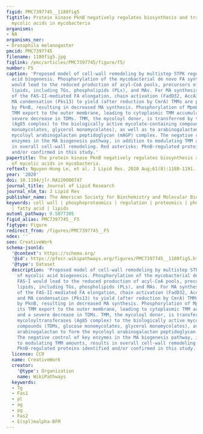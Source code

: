 ```yaml
---
figid: PMC7397745__1180fig5
figtitle: Protein kinase PknB negatively regulates biosynthesis and trafficking of
  mycolic acids in mycobacteria
organisms:
- NA
organisms_ner:
- Drosophila melanogaster
pmcid: PMC7397745
filename: 1180fig5.jpg
figlink: /pmc/articles/PMC7397745/figure/f5/
number: F5
caption: 'Proposed model of cell-wall remodeling by multistep STPK regulation of mycolic
  acid biogenesis. Phosphorylation of the mycobacterial de novo FA synthase FAS-I
  would lead to the reduced production of acyl-CoA pools, precursors of different
  lipids, including TGs, phospholipids (PLs), and MAs. For MA synthesis, proteins
  of the FAS-II-mediated FA elongation, chain activation (FadD32, AccA3/AccD5), and
  MA condensation (Pks13) to yield (after reduction by CmrA) TMMs are phosphorylated
  by PknB, resulting in decreased MA synthesis. Phosphorylation of MpmL3 impairs its
  TMM export to the outer membrane, leading to cytoplasmic TMM accumulation and a
  severe decrease in TDMs. TMM, the mycoloyl donor, is transferred by the mycoloyltransferases
  (Ag85 complex) to the biologically active mycolate-containing compounds (TDMs, glucose
  monomycolates, glycerol monomycolates), as well as to arabinogalactan to form the
  mycoloyl arabinogalactan peptidoglycan (mAGP) complex. The negative control of key
  enzymes in the MA biogenesis pathway, in addition to modulating TMM amounts, results
  in overall cell-wall remodeling. Red asterisks: PknB-regulated proteins identified
  and/or confirmed in this study.'
papertitle: The protein kinase PknB negatively regulates biosynthesis and trafficking
  of mycolic acids in mycobacteria.
reftext: Nguyen-Hung Le, et al. J Lipid Res. 2020 Aug;61(8):1180-1191.
year: '2020'
doi: 10.1194/jlr.RA120000747
journal_title: Journal of Lipid Research
journal_nlm_ta: J Lipid Res
publisher_name: The American Society for Biochemistry and Molecular Biology
keywords: cell wall | phosphoproteomics | regulation | proteomics | phosphorylation
  | fatty acid | lipids
automl_pathway: 0.5077305
figid_alias: PMC7397745__F5
figtype: Figure
redirect_from: /figures/PMC7397745__F5
ndex: ''
seo: CreativeWork
schema-jsonld:
  '@context': https://schema.org/
  '@id': https://pfocr.wikipathways.org/figures/PMC7397745__1180fig5.html
  '@type': Dataset
  description: 'Proposed model of cell-wall remodeling by multistep STPK regulation
    of mycolic acid biogenesis. Phosphorylation of the mycobacterial de novo FA synthase
    FAS-I would lead to the reduced production of acyl-CoA pools, precursors of different
    lipids, including TGs, phospholipids (PLs), and MAs. For MA synthesis, proteins
    of the FAS-II-mediated FA elongation, chain activation (FadD32, AccA3/AccD5),
    and MA condensation (Pks13) to yield (after reduction by CmrA) TMMs are phosphorylated
    by PknB, resulting in decreased MA synthesis. Phosphorylation of MpmL3 impairs
    its TMM export to the outer membrane, leading to cytoplasmic TMM accumulation
    and a severe decrease in TDMs. TMM, the mycoloyl donor, is transferred by the
    mycoloyltransferases (Ag85 complex) to the biologically active mycolate-containing
    compounds (TDMs, glucose monomycolates, glycerol monomycolates), as well as to
    arabinogalactan to form the mycoloyl arabinogalactan peptidoglycan (mAGP) complex.
    The negative control of key enzymes in the MA biogenesis pathway, in addition
    to modulating TMM amounts, results in overall cell-wall remodeling. Red asterisks:
    PknB-regulated proteins identified and/or confirmed in this study.'
  license: CC0
  name: CreativeWork
  creator:
    '@type': Organization
    name: WikiPathways
  keywords:
  - Tg
  - Fas1
  - pl
  - ag
  - pg
  - Fas2
  - E(spl)malpha-BFM
---
```

